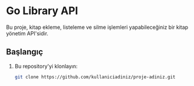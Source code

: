 # Go Library API

Bu proje, kitap ekleme, listeleme ve silme işlemleri yapabileceğiniz bir kitap yönetim API'sidir.

## Başlangıç

1. Bu repository'yi klonlayın:
   ```bash
   git clone https://github.com/kullaniciadiniz/proje-adiniz.git
